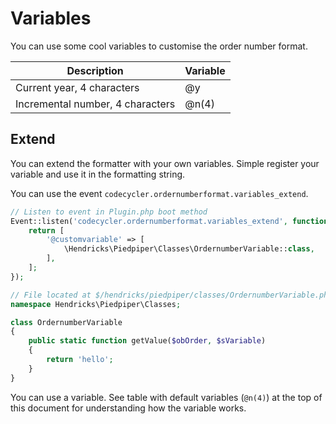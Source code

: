 # Variables
You can use some cool variables to customise the order number format.

Description | Variable
---- | ----
Current year, 4 characters | @y
Incremental number, 4 characters | @n(4)

## Extend
You can extend the formatter with your own variables. Simple register your variable and use it in the formatting string.

You can use the event `codecycler.ordernumberformat.variables_extend`.

``` php
// Listen to event in Plugin.php boot method
Event::listen('codecycler.ordernumberformat.variables_extend', function () {
    return [
        '@customvariable' => [
            \Hendricks\Piedpiper\Classes\OrdernumberVariable::class,
        ],
    ];
});

// File located at $/hendricks/piedpiper/classes/OrdernumberVariable.php
namespace Hendricks\Piedpiper\Classes;

class OrdernumberVariable
{
    public static function getValue($obOrder, $sVariable)
    {
        return 'hello';
    }
}
```

You can use a variable. See table with default variables (`@n(4)`) at the top of this document for understanding how the variable works.
